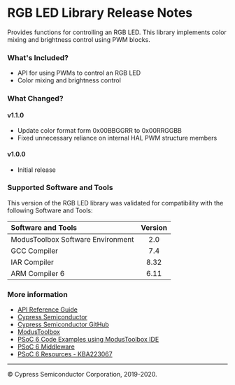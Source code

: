 # RGB LED Library Release Notes

Provides functions for controlling an RGB LED. This library implements color mixing and brightness control using PWM blocks.

### What's Included?
* API for using PWMs to control an RGB LED
* Color mixing and brightness control

### What Changed?
#### v1.1.0
* Update color format form 0x00BBGGRR to 0x00RRGGBB
* Fixed unnecessary reliance on internal HAL PWM structure members
#### v1.0.0
* Initial release

### Supported Software and Tools
This version of the RGB LED library was validated for compatibility with the following Software and Tools:

| Software and Tools                        | Version |
| :---                                      | :----:  |
| ModusToolbox Software Environment         | 2.0     |
| GCC Compiler                              | 7.4     |
| IAR Compiler                              | 8.32    |
| ARM Compiler 6                            | 6.11    |

### More information

* [API Reference Guide](https://cypresssemiconductorco.github.io/rgb-led/html/index.html)
* [Cypress Semiconductor](http://www.cypress.com)
* [Cypress Semiconductor GitHub](https://github.com/cypresssemiconductorco)
* [ModusToolbox](https://www.cypress.com/products/modustoolbox-software-environment)
* [PSoC 6 Code Examples using ModusToolbox IDE](https://github.com/cypresssemiconductorco/Code-Examples-for-ModusToolbox-Software)
* [PSoC 6 Middleware](https://github.com/cypresssemiconductorco/psoc6-middleware)
* [PSoC 6 Resources - KBA223067](https://community.cypress.com/docs/DOC-14644)

---
© Cypress Semiconductor Corporation, 2019-2020.